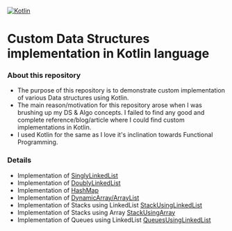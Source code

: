 [![Kotlin](https://img.shields.io/badge/Kotlin-1.3-blue)](http://kotlinlang.org)
# Custom Data Structures implementation in Kotlin language

### About this repository
* The purpose of this repository is to demonstrate custom implementation of various Data structures using Kotlin.
* The main reason/motivation for this repository arose when I was brushing up my DS &amp; Algo concepts. I failed to find any good and complete reference/blog/article where I could find custom implementations in Kotlin.
* I used Kotlin for the same as I love it's inclination towards Functional Programming.

### Details
* Implementation of [SinglyLinkedList](https://github.com/ankuranurag2/Data-strucutres-in-Kotlin/blob/master/src/ds/MyLinkedList.kt)
* Implementation of [DoublyLinkedList](https://github.com/ankuranurag2/Data-strucutres-in-Kotlin/blob/master/src/ds/MyDoublyLinkedList.kt)
* Implementation of [HashMap](https://github.com/ankuranurag2/Data-strucutres-in-Kotlin/blob/master/src/ds/MyHashMap.kt)
* Implementation of [DynamicArray/ArrayList](https://github.com/ankuranurag2/Data-strucutres-in-Kotlin/blob/master/src/ds/DynamicArray.kt)
* Implementation of Stacks using LinkedList [StackUsingLinkedList](https://github.com/ankuranurag2/Data-strucutres-in-Kotlin/blob/master/src/ds/StackUsingLinkedList.kt)
* Implementation of Stacks using Array [StackUsingArray](https://github.com/ankuranurag2/Data-strucutres-in-Kotlin/blob/master/src/ds/StackUsingArray.kt)
* Implementation of Queues using LinkedList [QueuesUsingLinkedList](https://github.com/ankuranurag2/Data-strucutres-in-Kotlin/blob/master/src/ds/QueuesUsingLinkedList.kt)
